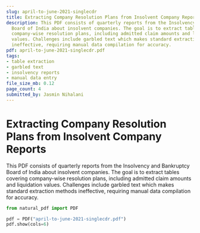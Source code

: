 ```yaml
---
slug: april-to-june-2021-singlecdr
title: Extracting Company Resolution Plans from Insolvent Company Reports
description: This PDF consists of quarterly reports from the Insolvency and Bankruptcy
  Board of India about insolvent companies. The goal is to extract tables covering
  company-wise resolution plans, including admitted claim amounts and liquidation
  values. Challenges include garbled text which makes standard extraction methods
  ineffective, requiring manual data compilation for accuracy.
pdf: april-to-june-2021-singlecdr.pdf
tags:
- table extraction
- garbled text
- insolvency reports
- manual data entry
file_size_mb: 0.12
page_count: 4
submitted_by: Jasmin Nihalani
---
```

# Extracting Company Resolution Plans from Insolvent Company Reports

This PDF consists of quarterly reports from the Insolvency and Bankruptcy Board of India about insolvent companies. The goal is to extract tables covering company-wise resolution plans, including admitted claim amounts and liquidation values. Challenges include garbled text which makes standard extraction methods ineffective, requiring manual data compilation for accuracy.

```python
from natural_pdf import PDF

pdf = PDF("april-to-june-2021-singlecdr.pdf")
pdf.show(cols=6)
```